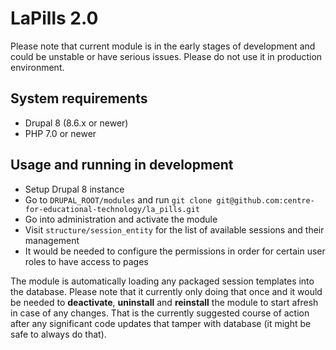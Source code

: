 # LaPills 2.0

Please note that current module is in the early stages of development and could be unstable or have serious issues.
Please do not use it in production environment.

## System requirements

* Drupal 8 (8.6.x or newer)
* PHP 7.0 or newer

## Usage and running in development

* Setup Drupal 8 instance
* Go to `DRUPAL_ROOT/modules` and run `git clone git@github.com:centre-for-educational-technology/la_pills.git`
* Go into administration and activate the module
* Visit `structure/session_entity` for the list of available sessions and their management
* It would be needed to configure the permissions in order for certain user roles to have access to pages

The module is automatically loading any packaged session templates into the database. Please note that it currently only doing that once and it would be needed to **deactivate**, **uninstall** and **reinstall** the module to start afresh in case of any changes.
That is the currently suggested course of action after any significant code updates that tamper with database (it might be safe to always do that).
